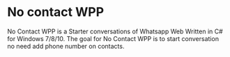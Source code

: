 # No contact WPP

No Contact WPP is a Starter conversations of Whatsapp Web Written in C# for Windows 7/8/10. The goal for No Contact WPP is to start conversation no need add phone number on contacts.